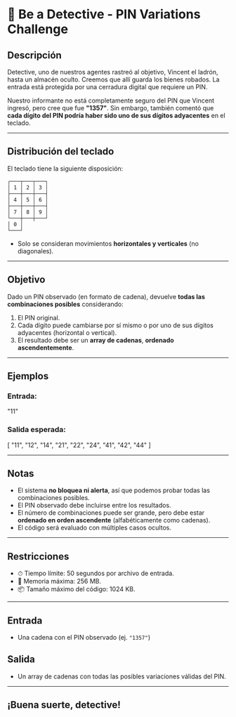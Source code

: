 # 🔐 Be a Detective - PIN Variations Challenge

## Descripción

Detective, uno de nuestros agentes rastreó al objetivo, Vincent el ladrón, hasta un almacén oculto. Creemos que allí guarda los bienes robados. La entrada está protegida por una cerradura digital que requiere un PIN.

Nuestro informante no está completamente seguro del PIN que Vincent ingresó, pero cree que fue **"1357"**. Sin embargo, también comentó que **cada dígito del PIN podría haber sido uno de sus dígitos adyacentes** en el teclado.

---

## Distribución del teclado

El teclado tiene la siguiente disposición:

```
┌───┬───┬───┐
│ 1 │ 2 │ 3 │
├───┼───┼───┤
│ 4 │ 5 │ 6 │
├───┼───┼───┤
│ 7 │ 8 │ 9 │
└───┼───┼───┘
│ 0 │
└───┘
```


- Solo se consideran movimientos **horizontales y verticales** (no diagonales).

---

## Objetivo

Dado un PIN observado (en formato de cadena), devuelve **todas las combinaciones posibles** considerando:

1. El PIN original.
2. Cada dígito puede cambiarse por sí mismo o por uno de sus dígitos adyacentes (horizontal o vertical).
3. El resultado debe ser un **array de cadenas**, **ordenado ascendentemente**.

---

## Ejemplos

### Entrada:

"11"


### Salida esperada:

[
"11", "12", "14",
"21", "22", "24",
"41", "42", "44"
]


---

## Notas

- El sistema **no bloquea ni alerta**, así que podemos probar todas las combinaciones posibles.
- El PIN observado debe incluirse entre los resultados.
- El número de combinaciones puede ser grande, pero debe estar **ordenado en orden ascendente** (alfabéticamente como cadenas).
- El código será evaluado con múltiples casos ocultos.

---

## Restricciones

- ⏱ Tiempo límite: 50 segundos por archivo de entrada.
- 💾 Memoria máxima: 256 MB.
- 📦 Tamaño máximo del código: 1024 KB.

---

## Entrada

- Una cadena con el PIN observado (ej. `"1357"`)

## Salida

- Un array de cadenas con todas las posibles variaciones válidas del PIN.

---

## ¡Buena suerte, detective!

